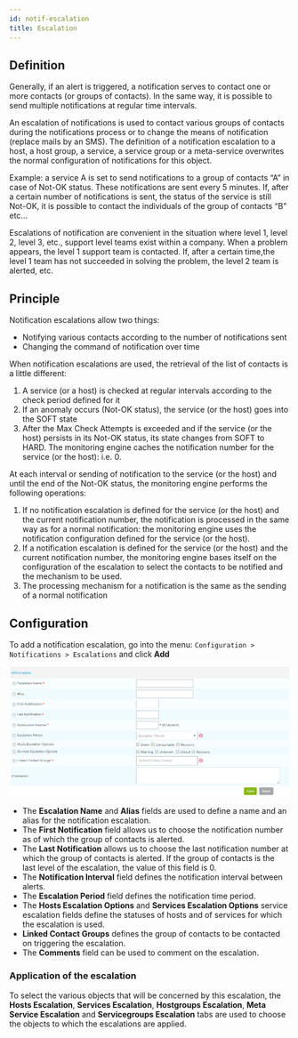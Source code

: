 ```yaml
---
id: notif-escalation
title: Escalation
---
```


## Definition

Generally, if an alert is triggered, a notification serves to contact
one or more contacts (or groups of contacts). In the same way, it is
possible to send multiple notifications at regular time intervals.

An escalation of notifications is used to contact various groups of
contacts during the notifications process or to change the means of
notification (replace mails by an SMS). The definition of a notification
escalation to a host, a host group, a service, a service group or a
meta-service overwrites the normal configuration of notifications for
this object.

Example: a service A is set to send notifications to a group of contacts
“A” in case of Not-OK status. These notifications are sent every 5
minutes. If, after a certain number of notifications is sent, the status of
the service is still Not-OK, it is possible to contact the individuals
of the group of contacts “B” etc…

Escalations of notification are convenient in the situation where level
1, level 2, level 3, etc., support level teams exist within a company.
When a problem appears, the level 1 support team is contacted. If, after a
certain time,the level 1 team has not succeeded in solving the problem,
the level 2 team is alerted, etc.

## Principle

Notification escalations allow two things:

-   Notifying various contacts according to the number of notifications
    sent
-   Changing the command of notification over time

When notification escalations are used, the retrieval of the
list of contacts is a little different:

1.  A service (or a host) is checked at regular intervals according to
    the check period defined for it
2.  If an anomaly occurs (Not-OK status), the service (or the host) goes
    into the SOFT state
3.  After the Max Check Attempts is exceeded and if the service (or the
    host) persists in its Not-OK status, its state changes from SOFT to
    HARD. The monitoring engine caches the notification number for the
    service (or the host): i.e. 0.

At each interval or sending of notification to the service (or the host)
and until the end of the Not-OK status, the monitoring engine performs
the following operations:

1.  If no notification escalation is defined for the service (or the
    host) and the current notification number, the notification is
    processed in the same way as for a normal notification: the
    monitoring engine uses the notification configuration defined for
    the service (or the host).
2.  If a notification escalation is defined for the service (or the
    host) and the current notification number, the monitoring engine
    bases itself on the configuration of the escalation to select the
    contacts to be notified and the mechanism to be used.
3.  The processing mechanism for a notification is the same as the
    sending of a normal notification

## Configuration

To add a notification escalation, go into the menu:
`Configuration > Notifications > Escalations` and click **Add**

![image](../assets/alerts/04notificationsescalation.png)

-   The **Escalation Name** and **Alias** fields are used to define a name
    and an alias for the notification escalation.
-   The **First Notification** field allows us to choose the
    notification number as of which the group of contacts is alerted.
-   The **Last Notification** allows us to choose the last notification
    number at which the group of contacts is alerted. If the group of
    contacts is the last level of the escalation, the value of this field
    is 0.
-   The **Notification Interval** field defines the notification
    interval between alerts.
-   The **Escalation Period** field defines the notification time
    period.
-   The **Hosts Escalation Options** and **Services Escalation Options**
    service escalation fields define the statuses of hosts and of
    services for which the escalation is used.
-   **Linked Contact Groups** defines the group of contacts to be
    contacted on triggering the escalation.
-   The **Comments** field can be used to comment on the escalation.

### Application of the escalation

To select the various objects that will be concerned by this escalation,
the **Hosts Escalation**, **Services Escalation**, **Hostgroups
Escalation**, **Meta Service Escalation** and **Servicegroups
Escalation** tabs are used to choose the objects to which the escalations
are applied.
